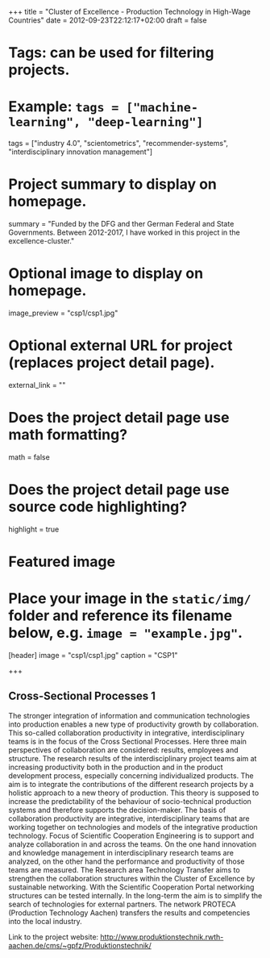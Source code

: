 +++
title = "Cluster of Excellence - Production Technology in High-Wage Countries"
date = 2012-09-23T22:12:17+02:00
draft = false

# Tags: can be used for filtering projects.
# Example: `tags = ["machine-learning", "deep-learning"]`
tags = ["industry 4.0", "scientometrics", "recommender-systems", "interdisciplinary innovation management"]

# Project summary to display on homepage.
summary = "Funded by the DFG and ther German Federal and State Governments. Between 2012-2017, I have worked in this project in the excellence-cluster."

# Optional image to display on homepage.
image_preview = "csp1/csp1.jpg"

# Optional external URL for project (replaces project detail page).
external_link = ""

# Does the project detail page use math formatting?
math = false

# Does the project detail page use source code highlighting?
highlight = true

# Featured image
# Place your image in the `static/img/` folder and reference its filename below, e.g. `image = "example.jpg"`.
[header]
image = "csp1/csp1.jpg"
caption = "CSP1"

+++

## Cross-Sectional Processes 1
The stronger integration of information and communication technologies into production enables a new type of productivity growth by collaboration. This so-called collaboration productivity in integrative, interdisciplinary teams is in the focus of the Cross Sectional Processes. Here three main perspectives of collaboration are considered: results, employees and structure. The research results of the interdisciplinary project teams aim at increasing productivity both in the production and in the product development process, especially concerning individualized products. The aim is to integrate the contributions of the different research projects by a holistic approach to a new theory of production. This theory is supposed to increase the predictability of the behaviour of socio-technical production systems and therefore supports the decision-maker. The basis of collaboration productivity are integrative, interdisciplinary teams that are working together on technologies and models of the integrative production technology. Focus of Scientific Cooperation Engineering is to support and analyze collaboration in and across the teams. On the one hand innovation and knowledge management in interdisciplinary research teams are analyzed, on the other hand the performance and productivity of those teams are measured. The Research area Technology Transfer aims to strengthen the collaboration structures within the Cluster of Excellence by sustainable networking. With the Scientific Cooperation Portal networking structures can be tested internally. In the long-term the aim is to simplify the search of technologies for external partners. The network PROTECA (Production Technology Aachen) transfers the results and competencies into the local industry.

Link to the project website: http://www.produktionstechnik.rwth-aachen.de/cms/~gpfz/Produktionstechnik/